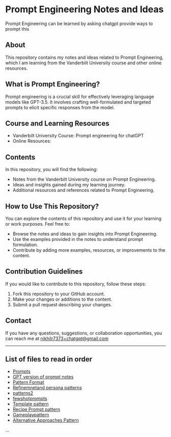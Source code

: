 # Prompt Engineering Notes and Ideas
Prompt Engineering can be learned by asking chatgpt provide ways to prompt this
## About

This repository contains my notes and ideas related to Prompt Engineering, which I am learning from the Vanderbilt University course and other online resources.

## What is Prompt Engineering?

Prompt engineering is a crucial skill for effectively leveraging language models like GPT-3.5. It involves crafting well-formulated and targeted prompts to elicit specific responses from the model.

## Course and Learning Resources

- Vanderbilt University Course: Prompt engineering for chatGPT
- Online Resources: 

## Contents

In this repository, you will find the following:

- Notes from the Vanderbilt University course on Prompt Engineering.
- Ideas and insights gained during my learning journey.
- Additional resources and references related to Prompt Engineering.

## How to Use This Repository?

You can explore the contents of this repository and use it for your learning or work purposes. Feel free to:

- Browse the notes and ideas to gain insights into Prompt Engineering.
- Use the examples provided in the notes to understand prompt formulation.
- Contribute by adding more examples, resources, or improvements to the content.

## Contribution Guidelines

If you would like to contribute to this repository, follow these steps:

1. Fork this repository to your GitHub account.
2. Make your changes or additions to the content.
3. Submit a pull request describing your changes.

## Contact

If you have any questions, suggestions, or collaboration opportunities, you can reach me at nikhilr7373+chatgpt@gmail.com

---

 ## List of files to read in order


- [Prompts](https://github.com/nikhilniky/Prompt-engineering/blob/main/prompts)
- [GPT version of prompt notes](https://github.com/nikhilniky/Prompt-engineering/blob/main/Prompts%20GPT%20version.md)
- [Pattern Format](https://github.com/nikhilniky/Prompt-engineering/blob/main/patterns%20prompt.md)
- [Refinemnetand persona patterns](https://github.com/nikhilniky/Prompt-engineering/blob/main/refinemnetand%20persona%20patterns.md)
- [patterns2](https://github.com/nikhilniky/Prompt-engineering/blob/main/patterns2.md)
- [fewshotprompts](https://github.com/nikhilniky/Prompt-engineering/blob/main/fewshotprompts.md) 
- [Template pattern](https://github.com/nikhilniky/Prompt-engineering/blob/main/Template%20pattern.md)
- [Recipe Prompt pattern](https://github.com/nikhilniky/Prompt-engineering/blob/main/Recipe%20Prompt%20pattern.md)
- [Gameplaypattern](https://github.com/nikhilniky/Prompt-engineering/blob/main/Gameplaypattern.md)
- [Alternative Approaches Pattern](https://github.com/nikhilniky/Prompt-engineering/blob/main/Alternative%20Approaches%20Pattern.md)

...


